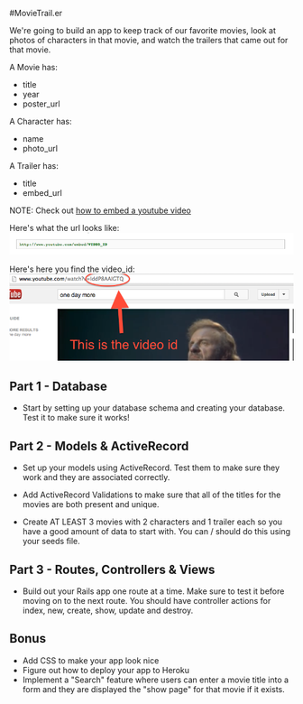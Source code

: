 #MovieTrail.er

We're going to build an app to keep track of our favorite movies, look at photos of characters in that movie, and watch the trailers that came out for that movie.

A Movie has:

* title
* year
* poster_url

A Character has:

* name
* photo_url

A Trailer has:

* title
* embed_url

NOTE: Check out [how to embed a youtube video](https://developers.google.com/youtube/player_parameters#Embedding_a_Player)

Here's what the url looks like:
![youtube_url](youtube_url.png)

Here's here you find the video_id:
![video_id](youtube_id.png)

## Part 1 - Database
* Start by setting up your database schema and creating your database. Test it to make sure it works!

## Part 2 - Models & ActiveRecord
* Set up your models using ActiveRecord. Test them to make sure they work and they are associated correctly.

* Add ActiveRecord Validations to make sure that all of the titles for the movies are both present and unique.

* Create AT LEAST 3 movies with 2 characters and 1 trailer each so you have a good amount of data to start with. You can / should do this using your seeds file.

## Part 3 - Routes, Controllers & Views
* Build out your Rails app one route at a time. Make sure to test it before moving on to the next route. You should have controller actions for index, new, create, show, update and destroy.

## Bonus
* Add CSS to make your app look nice
* Figure out how to deploy your app to Heroku
* Implement a "Search" feature where users can enter a movie title into a form and they are displayed the "show page" for that movie if it exists.
